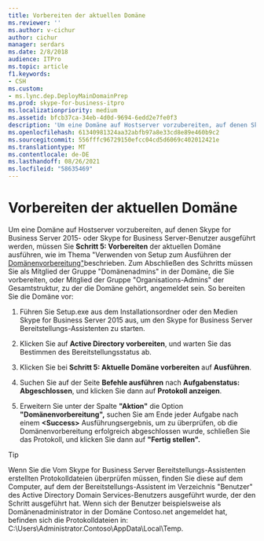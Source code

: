 ```yaml
---
title: Vorbereiten der aktuellen Domäne
ms.reviewer: ''
ms.author: v-cichur
author: cichur
manager: serdars
ms.date: 2/8/2018
audience: ITPro
ms.topic: article
f1.keywords:
- CSH
ms.custom:
- ms.lync.dep.DeployMainDomainPrep
ms.prod: skype-for-business-itpro
ms.localizationpriority: medium
ms.assetid: bfcb37ca-34eb-4d0d-9694-6edd2e7fe0f3
description: 'Um eine Domäne auf Hostserver vorzubereiten, auf denen Skype for Business Server 2015- oder Skype for Business Server-Benutzer ausgeführt wird, müssen Sie Schritt 5: Vorbereiten der aktuellen Domäne ausführen, wie im Thema "Verwenden von Setup zum Ausführen der Domänenvorbereitung" beschrieben. Zum Abschließen des Schritts müssen Sie als Mitglied der Gruppe "Domänenadmins" in der Domäne, die Sie vorbereiten, oder Mitglied der Gruppe "Organisations-Admins" der Gesamtstruktur, zu der die Domäne gehört, angemeldet sein. So bereiten Sie die Domäne vor:'
ms.openlocfilehash: 61340981324aa32abfb97a8e33cd8e89e460b9c2
ms.sourcegitcommit: 556fffc96729150efcc04cd5d6069c402012421e
ms.translationtype: MT
ms.contentlocale: de-DE
ms.lasthandoff: 08/26/2021
ms.locfileid: "58635469"
---
```

# <a name="prepare-current-domain"></a>Vorbereiten der aktuellen Domäne

Um eine Domäne auf Hostserver vorzubereiten, auf denen Skype for Business Server 2015- oder Skype for Business Server-Benutzer ausgeführt werden, müssen Sie **Schritt 5: Vorbereiten** der aktuellen Domäne ausführen, wie im Thema "Verwenden von Setup zum Ausführen der [Domänenvorbereitung"](/previous-versions/office/lync-server-2013/lync-server-2013-running-domain-preparation)beschrieben. Zum Abschließen des Schritts müssen Sie als Mitglied der Gruppe "Domänenadmins" in der Domäne, die Sie vorbereiten, oder Mitglied der Gruppe "Organisations-Admins" der Gesamtstruktur, zu der die Domäne gehört, angemeldet sein. So bereiten Sie die Domäne vor:

1. Führen Sie Setup.exe aus dem Installationsordner oder den Medien Skype for Business Server 2015 aus, um den Skype for Business Server Bereitstellungs-Assistenten zu starten.

2. Klicken Sie auf **Active Directory vorbereiten**, und warten Sie das Bestimmen des Bereitstellungsstatus ab.

3. Klicken Sie bei **Schritt 5: Aktuelle Domäne vorbereiten** auf **Ausführen**.

4. Suchen Sie auf der Seite **Befehle ausführen** nach **Aufgabenstatus: Abgeschlossen**, und klicken Sie dann auf **Protokoll anzeigen**.

5. Erweitern Sie unter der Spalte **"Aktion"** die Option **"Domänenvorbereitung",** suchen Sie am Ende jeder Aufgabe nach einem **\<Success\>** Ausführungsergebnis, um zu überprüfen, ob die Domänenvorbereitung erfolgreich abgeschlossen wurde, schließen Sie das Protokoll, und klicken Sie dann auf **"Fertig stellen".**

> [!TIP]
> Wenn Sie die Vom Skype for Business Server Bereitstellungs-Assistenten erstellten Protokolldateien überprüfen müssen, finden Sie diese auf dem Computer, auf dem der Bereitstellungs-Assistent im Verzeichnis "Benutzer" des Active Directory Domain Services-Benutzers ausgeführt wurde, der den Schritt ausgeführt hat. Wenn sich der Benutzer beispielsweise als Domänenadministrator in der Domäne Contoso.net angemeldet hat, befinden sich die Protokolldateien in: C:\Users\Administrator.Contoso\AppData\Local\Temp.
